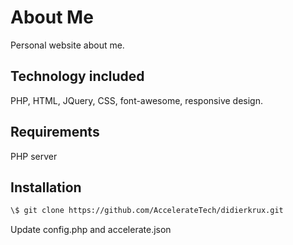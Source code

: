 # About Me

Personal website about me.

## Technology included

PHP, HTML, JQuery, CSS, font-awesome, responsive design.

## Requirements

PHP server

## Installation

```bash
\$ git clone https://github.com/AccelerateTech/didierkrux.git
```

Update config.php and accelerate.json